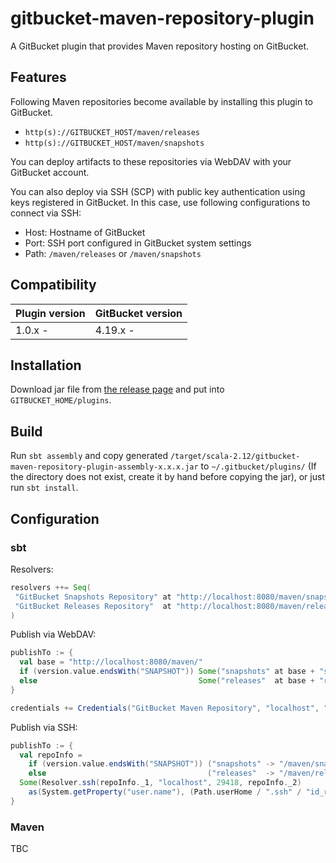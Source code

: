 gitbucket-maven-repository-plugin
========
A GitBucket plugin that provides Maven repository hosting on GitBucket.

## Features

Following Maven repositories become available by installing this plugin to GitBucket.

- `http(s)://GITBUCKET_HOST/maven/releases`
- `http(s)://GITBUCKET_HOST/maven/snapshots`

You can deploy artifacts to these repositories via WebDAV with your GitBucket account.

You can also deploy via SSH (SCP) with public key authentication using keys registered in GitBucket. In this case, use following configurations to connect via SSH:

- Host: Hostname of GitBucket
- Port: SSH port configured in GitBucket system settings
- Path: `/maven/releases` or `/maven/snapshots`

## Compatibility

Plugin version | GitBucket version
:--------------|:--------------------
1.0.x -        | 4.19.x -

## Installation

Download jar file from [the release page](https://github.com/takezoe/gitbucket-maven-repository-plugin/releases) and put into `GITBUCKET_HOME/plugins`.

## Build

Run `sbt assembly` and copy generated `/target/scala-2.12/gitbucket-maven-repository-plugin-assembly-x.x.x.jar` to `~/.gitbucket/plugins/` (If the directory does not exist, create it by hand before copying the jar), or just run `sbt install`.

## Configuration

### sbt

Resolvers:

```scala
resolvers ++= Seq(
 "GitBucket Snapshots Repository" at "http://localhost:8080/maven/snapshots",
 "GitBucket Releases Repository"  at "http://localhost:8080/maven/releases"
)
```

Publish via WebDAV:

```scala
publishTo := {
  val base = "http://localhost:8080/maven/"
  if (version.value.endsWith("SNAPSHOT")) Some("snapshots" at base + "snapshots")
  else                                    Some("releases"  at base + "releases")
}

credentials += Credentials("GitBucket Maven Repository", "localhost", "username", "password")
```

Publish via SSH:

```scala
publishTo := {
  val repoInfo =
    if (version.value.endsWith("SNAPSHOT")) ("snapshots" -> "/maven/snapshots")
    else                                    ("releases"  -> "/maven/releases")
  Some(Resolver.ssh(repoInfo._1, "localhost", 29418, repoInfo._2) 
    as(System.getProperty("user.name"), (Path.userHome / ".ssh" / "id_rsa").asFile))
}
```

### Maven

TBC